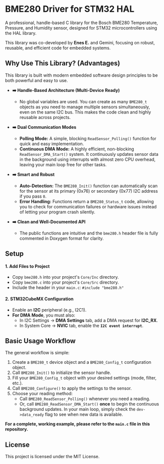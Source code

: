 # BME280 Driver for STM32 HAL

A professional, handle-based C library for the Bosch BME280 Temperature, Pressure, and Humidity sensor, designed for STM32 microcontrollers using the HAL library.

This library was co-developed by **Enes E.** and Gemini, focusing on robust, reusable, and efficient code for embedded systems.

## Why Use This Library? (Advantages)

This library is built with modern embedded software design principles to be both powerful and easy to use.

-   **➡️ Handle-Based Architecture (Multi-Device Ready)**
    -   No global variables are used. You can create as many `BME280_t` objects as you need to manage multiple sensors simultaneously, even on the same I2C bus. This makes the code clean and highly reusable across projects.

-   **➡️ Dual Communication Modes**
    -   **Polling Mode:** A simple, blocking `ReadSensor_Polling()` function for quick and easy implementation.
    -   **Continuous DMA Mode:** A highly efficient, non-blocking `ReadSensor_DMA_Start()` system. It continuously updates sensor data in the background using interrupts with almost zero CPU overhead, leaving your main loop free for other tasks.

-   **➡️ Smart and Robust**
    -   **Auto-Detection:** The `BME280_Init()` function can automatically scan for the sensor at its primary (0x76) or secondary (0x77) I2C address if you pass `0`.
    -   **Error Handling:** Functions return a `BME280_Status_t` code, allowing you to check for communication failures or hardware issues instead of letting your program crash silently.

-   **➡️ Clean and Well-Documented API**
    -   The public functions are intuitive and the `bme280.h` header file is fully commented in Doxygen format for clarity.

## Setup

#### 1. Add Files to Project
-   Copy `bme280.h` into your project's `Core/Inc` directory.
-   Copy `bme280.c` into your project's `Core/Src` directory.
-   Include the header in your `main.c`: `#include "bme280.h"`

#### 2. STM32CubeMX Configuration
-   Enable an **I2C** peripheral (e.g., I2C1).
-   **For DMA Mode**, you must also:
    -   In I2C Settings -> **DMA Settings** tab, add a DMA request for **I2C_RX**.
    -   In System Core -> **NVIC** tab, enable the **`I2C event interrupt`**.

## Basic Usage Workflow

The general workflow is simple:

1.  Create a `BME280_t` device object and a `BME280_Config_t` configuration object.
2.  Call `BME280_Init()` to initialize the sensor handle.
3.  Fill your `BME280_Config_t` object with your desired settings (mode, filter, etc.).
4.  Call `BME280_Configure()` to apply the settings to the sensor.
5.  Choose your reading method:
    -   Call `BME280_ReadSensor_Polling()` whenever you need a reading.
    -   Or, call `BME280_ReadSensor_DMA_Start()` **once** to begin the continuous background updates. In your main loop, simply check the `dev->data_ready` flag to see when new data is available.

**For a complete, working example, please refer to the `main.c` file in this repository.**

## License

This project is licensed under the MIT License.
